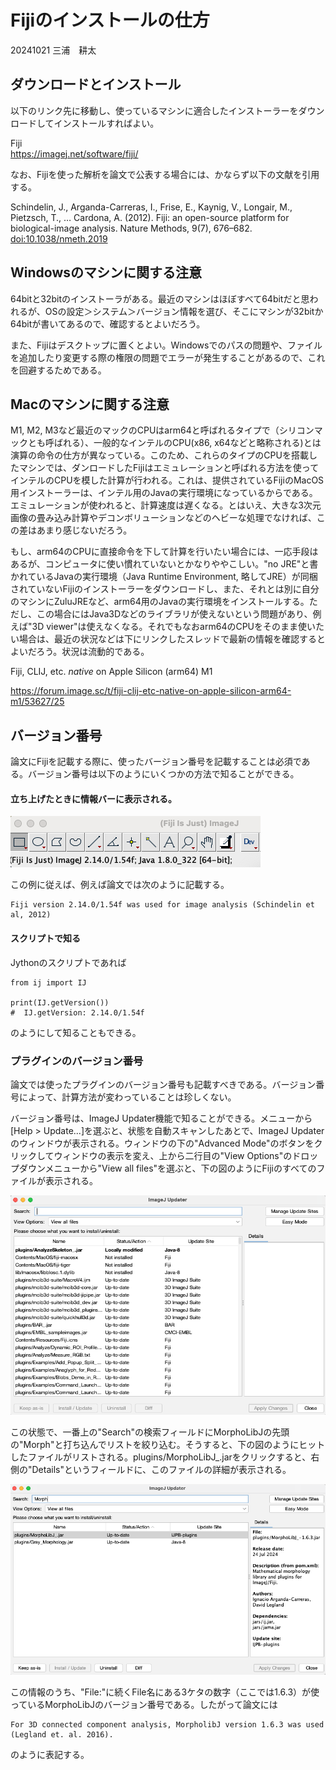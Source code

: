 # Fijiのインストールの仕方

20241021 三浦　耕太

## ダウンロードとインストール

以下のリンク先に移動し、使っているマシンに適合したインストーラーをダウンロードしてインストールすればよい。

Fiji  
https://imagej.net/software/fiji/

なお、Fijiを使った解析を論文で公表する場合には、かならず以下の文献を引用する。

Schindelin, J., Arganda-Carreras, I., Frise, E., Kaynig, V., Longair, M., Pietzsch, T., … Cardona, A. (2012). Fiji: an open-source platform for biological-image analysis. Nature Methods, 9(7), 676–682. [doi:10.1038/nmeth.2019](https://doi.org/10.1038/nmeth.2019)

## Windowsのマシンに関する注意

64bitと32bitのインストーラがある。最近のマシンはほぼすべて64bitだと思われるが、OSの設定＞システム＞バージョン情報を選び、そこにマシンが32bitか64bitが書いてあるので、確認するとよいだろう。

また、Fijiはデスクトップに置くとよい。Windowsでのパスの問題や、ファイルを追加したり変更する際の権限の問題でエラーが発生することがあるので、これを回避するためである。



## Macのマシンに関する注意

M1, M2, M3など最近のマックのCPUはarm64と呼ばれるタイプで（シリコンマックとも呼ばれる）、一般的なインテルのCPU(x86, x64などと略称される)とは演算の命令の仕方が異なっている。このため、これらのタイプのCPUを搭載したマシンでは、ダンロードしたFijiはエミュレーションと呼ばれる方法を使ってインテルのCPUを模した計算が行われる。これは、提供されているFijiのMacOS用インストーラーは、インテル用のJavaの実行環境になっているからである。エミュレーションが使われると、計算速度は遅くなる。とはいえ、大きな3次元画像の畳み込み計算やデコンボリューションなどのヘビーな処理でなければ、この差はあまり感じないだろう。

もし、arm64のCPUに直接命令を下して計算を行いたい場合には、一応手段はあるが、コンピュータに使い慣れていないとかなりややこしい。"no JRE"と書かれているJavaの実行環境（Java Runtime Environment, 略してJRE）が同梱されていないFijiのインストーラーをダウンロードし、また、それとは別に自分のマシンにZuluJREなど、arm64用のJavaの実行環境をインストールする。ただし、この場合にはJava3Dなどのライブラリが使えないという問題があり、例えば"3D viewer"は使えなくなる。それでもなおarm64のCPUをそのまま使いたい場合は、最近の状況などは下にリンクしたスレッドで最新の情報を確認するとよいだろう。状況は流動的である。

Fiji, CLIJ, etc. *native* on Apple Silicon (arm64) M1

https://forum.image.sc/t/fiji-clij-etc-native-on-apple-silicon-arm64-m1/53627/25



## バージョン番号

論文にFijiを記載する際に、使ったバージョン番号を記載することは必須である。バージョン番号は以下のようにいくつかの方法で知ることができる。

#### 立ち上げたときに情報バーに表示される。

![image-20241021152528113](figs/FijiMenuBar.png)

この例に従えば、例えば論文では次のように記載する。

```
Fiji version 2.14.0/1.54f was used for image analysis (Schindelin et al, 2012)
```

#### スクリプトで知る

Jythonのスクリプトであれば

```
from ij import IJ

print(IJ.getVersion())
#  IJ.getVersion: 2.14.0/1.54f
```

のようにして知ることもできる。

### プラグインのバージョン番号

論文では使ったプラグインのバージョン番号も記載すべきである。バージョン番号によって、計算方法が変わっていることは珍しくない。

バージョン番号は、ImageJ Updater機能で知ることができる。メニューから[Help > Update...]を選ぶと、状態を自動スキャンしたあとで、ImageJ Updaterのウィンドウが表示される。ウィンドウの下の"Advanced Mode"のボタンをクリックしてウィンドウの表示を変え、上から二行目の"View Options"のドロップダウンメニューから"View all files"を選ぶと、下の図のようにFijiのすべてのファイルが表示される。

![image-20241021153631008](figs/updaterViewAllFIles.png)

この状態で、一番上の"Search"の検索フィールドにMorphoLibJの先頭の"Morph"と打ち込んでリストを絞り込む。そうすると、下の図のようにヒットしたファイルがリストされる。plugins/MorphoLibJ_.jarをクリックすると、右側の"Details"というフィールドに、このファイルの詳細が表示される。

![image-20241021154543191](figs/MorphoLibJversion.png)



この情報のうち、"File:"に続くFile名にある3ケタの数字（ここでは1.6.3）が使っているMorphoLibJのバージョン番号である。したがって論文には

```
For 3D connected component analysis, MorpholibJ version 1.6.3 was used (Legland et. al. 2016).
```

のように表記する。

